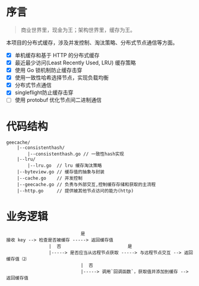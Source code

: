 # 序言
> 商业世界里，现金为王；架构世界里，缓存为王。

本项目的分布式缓存，涉及并发控制、淘汰策略、分布式节点通信等方面。

* [x] 单机缓存和基于 HTTP 的分布式缓存 
* [x] 最近最少访问(Least Recently Used, LRU) 缓存策略
* [x] 使用 Go 锁机制防止缓存击穿
* [x] 使用一致性哈希选择节点，实现负载均衡
* [x] 分布式节点通信
* [x] singleflight防止缓存击穿
* [ ] 使用 protobuf 优化节点间二进制通信

# 代码结构

```shell
geecache/
    |--consistenthash/
        |--consistenthash.go // 一致性hash实现
    |--lru/
        |--lru.go  // lru 缓存淘汰策略
    |--byteview.go // 缓存值的抽象与封装
    |--cache.go    // 并发控制
    |--geecache.go // 负责与外部交互,控制缓存存储和获取的主流程
    |--http.go     // 提供被其他节点访问的能力(http)
```

# 业务逻辑
```shell
                            是
接收 key --> 检查是否被缓存 -----> 返回缓存值
                |  否                         是
                |-----> 是否应当从远程节点获取 -----> 与远程节点交互 --> 返回缓存值 ⑵
                            |  否
                            |-----> 调用`回调函数`，获取值并添加到缓存 --> 返回缓存值
```